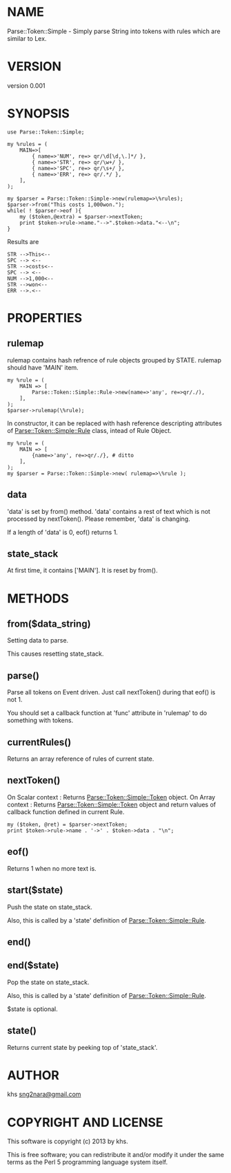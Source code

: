 # NAME

Parse::Token::Simple - Simply parse String into tokens with rules which are similar to Lex.

# VERSION

version 0.001

# SYNOPSIS

	use Parse::Token::Simple;

	my %rules = (
		MAIN=>[
			{ name=>'NUM', re=> qr/\d[\d,\.]*/ },
			{ name=>'STR', re=> qr/\w+/ },
			{ name=>'SPC', re=> qr/\s+/ },
			{ name=>'ERR', re=> qr/.*/ },
		],
	);

	my $parser = Parse::Token::Simple->new(rulemap=>\%rules);
	$parser->from("This costs 1,000won.");
	while( ! $parser->eof ){
		my ($token,@extra) = $parser->nextToken;
		print $token->rule->name."-->".$token->data."<--\n";
	}

Results are

	STR -->This<--
	SPC --> <--
	STR -->costs<--
	SPC --> <--
	NUM -->1,000<--
	STR -->won<--
	ERR -->.<--

# PROPERTIES

## rulemap

rulemap contains hash refrence of rule objects grouped by STATE.
rulemap should have 'MAIN' item.

	my %rule = (
		MAIN => [
			Parse::Token::Simple::Rule->new(name=>'any', re=>qr/./),
		],
	);
	$parser->rulemap(\%rule);

In constructor, it can be replaced with hash reference descripting attributes of [Parse::Token::Simple::Rule](http://search.cpan.org/perldoc?Parse::Token::Simple::Rule) class, intead of Rule Object.

	my %rule = (
		MAIN => [
			{name=>'any', re=>qr/./}, # ditto
		],
	);
	my $parser = Parse::Token::Simple->new( rulemap=>\%rule );

## data

'data' is set by from() method.
'data' contains a rest of text which is not processed by nextToken().
Please remember, 'data' is changing.

If a length of 'data' is 0, eof() returns 1.

## state\_stack

At first time, it contains \['MAIN'\].
It is reset by from().

# METHODS

## from($data\_string)

Setting data to parse.

This causes resetting state\_stack.

## parse()

Parse all tokens on Event driven.
Just call nextToken() during that eof() is not 1.

You should set a callback function at 'func' attribute in 'rulemap' to do something with tokens.

## currentRules()

Returns an array reference of rules of current state. 

## nextToken()

On Scalar context : Returns [Parse::Token::Simple::Token](http://search.cpan.org/perldoc?Parse::Token::Simple::Token) object.
On Array context : Returns [Parse::Token::Simple::Token](http://search.cpan.org/perldoc?Parse::Token::Simple::Token) object and return values of callback function defined in current Rule.

	my ($token, @ret) = $parser->nextToken;
	print $token->rule->name . '->' . $token->data . "\n";

## eof()

Returns 1 when no more text is.

## start($state)

Push the state on state\_stack.

Also, this is called by a 'state' definition of [Parse::Token::Simple::Rule](http://search.cpan.org/perldoc?Parse::Token::Simple::Rule).

## end()

## end($state)

Pop the state on state\_stack.

Also, this is called by a 'state' definition of [Parse::Token::Simple::Rule](http://search.cpan.org/perldoc?Parse::Token::Simple::Rule).

$state is optional.

## state()

Returns current state by peeking top of 'state\_stack'.

# AUTHOR

khs <sng2nara@gmail.com>

# COPYRIGHT AND LICENSE

This software is copyright (c) 2013 by khs.

This is free software; you can redistribute it and/or modify it under
the same terms as the Perl 5 programming language system itself.
